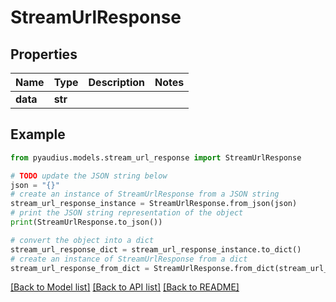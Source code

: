 # StreamUrlResponse


## Properties

Name | Type | Description | Notes
------------ | ------------- | ------------- | -------------
**data** | **str** |  | 

## Example

```python
from pyaudius.models.stream_url_response import StreamUrlResponse

# TODO update the JSON string below
json = "{}"
# create an instance of StreamUrlResponse from a JSON string
stream_url_response_instance = StreamUrlResponse.from_json(json)
# print the JSON string representation of the object
print(StreamUrlResponse.to_json())

# convert the object into a dict
stream_url_response_dict = stream_url_response_instance.to_dict()
# create an instance of StreamUrlResponse from a dict
stream_url_response_from_dict = StreamUrlResponse.from_dict(stream_url_response_dict)
```
[[Back to Model list]](../README.md#documentation-for-models) [[Back to API list]](../README.md#documentation-for-api-endpoints) [[Back to README]](../README.md)


